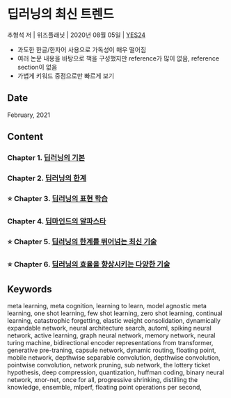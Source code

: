 # 딥러닝의 최신 트렌드

추형석 저 | 위즈플래닛 | 2020년 08월 05일 | [YES24](http://www.yes24.com/Product/Goods/91471013)

- 과도한 한글/한자어 사용으로 가독성이 매우 떨어짐
- 여러 논문 내용을 바탕으로 책을 구성했지만 reference가 많이 없음, reference section이 없음
- 가볍게 키워드 중점으로만 빠르게 보기

## Date

February, 2021

## Content

### Chapter 1. [딥러닝의 기본](https://github.com/inyong37/Study/blob/master/II.%20Book/iii.%20Korean/딥러닝의%20최신%20트렌드/C01_Basics.md)

### Chapter 2. [딥러닝의 한계](https://github.com/inyong37/Study/blob/master/II.%20Book/iii.%20Korean/딥러닝의%20최신%20트렌드/C02_Limits.md)

### :star: Chapter 3. [딥러닝의 표현 학습](https://github.com/inyong37/Study/blob/master/II.%20Book/iii.%20Korean/딥러닝의%20최신%20트렌드/C03_Representation.md)

### Chapter 4. [딥마인드의 알파스타](https://github.com/inyong37/Study/blob/master/II.%20Book/iii.%20Korean/딥러닝의%20최신%20트렌드/C04_AlphaStar.md)

### :star: Chapter 5. [딥러닝의 한계를 뛰어넘는 최신 기술](https://github.com/inyong37/Study/blob/master/II.%20Book/iii.%20Korean/딥러닝의%20최신%20트렌드/C05_GoBeyond.md)

### :star: Chapter 6. [딥러닝의 효율을 향상시키는 다양한 기술](https://github.com/inyong37/Study/blob/master/II.%20Book/iii.%20Korean/딥러닝의%20최신%20트렌드/C06_ImproveEfficiency.md)

## Keywords
meta learning, meta cognition, learning to learn, model agnostic meta learning, one shot learning, few shot learning, zero shot learning, continual learning, catastrophic forgetting, elastic weight consolidation, dynamically expandable network, neural architecture search, automl, spiking neural network, active learning, graph neural network, memory network, neural turing machine, bidirectional encoder representations from transformer, generative pre-traning, capsule network, dynamic routing, floating point, mobile network, depthwise separable convolution, depthwise convolution, pointwise convolution, network pruning, sub network, the lottery ticket hypothesis, deep compression, quantization, huffman coding, binary neural network, xnor-net, once for all, progressive shrinking, distilling the knowledge, ensemble, mlperf, floating point operations per second, 

